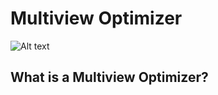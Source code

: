 # Multiview Optimizer

![Alt text](gtsfm-overview-two-view-estimator.svg?raw=true)

## What is a Multiview Optimizer?

